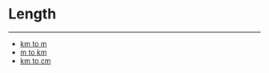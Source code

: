 # Length

---

- [km to m](/length/km-to-m)
- [m to km](/length/m-to-km)
- [km to cm](/length/km-to-cm)